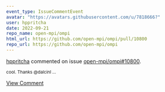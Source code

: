 ```yaml
---
event_type: IssueCommentEvent
avatar: "https://avatars.githubusercontent.com/u/7818666?"
user: hppritcha
date: 2022-09-21
repo_name: open-mpi/ompi
html_url: https://github.com/open-mpi/ompi/pull/10800
repo_url: https://github.com/open-mpi/ompi
---
```


<a href='https://github.com/hppritcha' target='_blank'>hppritcha</a> commented on issue <a href='https://github.com/open-mpi/ompi/pull/10800' target='_blank'>open-mpi/ompi#10800</a>.

<small>cool.  Thanks @dalcinl ...</small>

<a href='https://github.com/open-mpi/ompi/pull/10800' target='_blank'>View Comment</a>